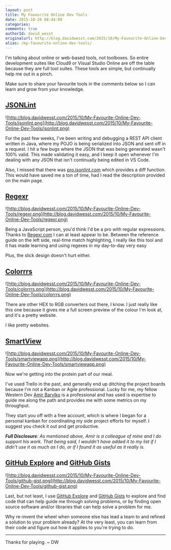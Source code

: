 ```yaml
---
layout: post
title: My Favourite Online Dev Tools
date: 2015-10-28 08:44:09
categories:
comments: true
authorId: david_wesst
originalurl: http://blog.davidwesst.com/2015/10/My-Favourite-Online-Dev-Tools/
alias: /my-favourite-online-dev-tools/
---
```


I'm talking about online or web-based tools, not toolboxes. So entire development suites like Cloud9 or Visual Studio Online are off the table because they are full tool suites. These tools are simple, but continually help me out in a pinch.

Make sure to share your favourite tools in the comments below so I can learn and grow from your knowledge. 

## [JSONLint](http://jsonlint.com)

![http://blog.davidwesst.com/2015/10/My-Favourite-Online-Dev-Tools/jsonlint.png](http://blog.davidwesst.com/2015/10/My-Favourite-Online-Dev-Tools/jsonlint.png)

For the past few weeks, I've been writing and debugging a REST API client written in Java, where my POJO is being serialized into JSON and sent off in a request. I hit a few bugs where the JSON that was being generated wasn't 100% valid. This made validating it easy, and I keep it open whenever I'm dealing with any JSON that isn't continually being edited in VS Code.

Also, I missed that there was [pro.jsonlint.com](http://pro.jsonlint.com/) which provides a diff function. This would have saved me a ton of time, had I read the description provided on the main page. 

## [Regexr](http://www.regexr.com/)

![http://blog.davidwesst.com/2015/10/My-Favourite-Online-Dev-Tools/regexr.png](http://blog.davidwesst.com/2015/10/My-Favourite-Online-Dev-Tools/regexr.png)

Being a JavaScript person, you'd think I'd be a pro with regular expressions. Thanks to [Regexr.com](http://regexr.com) I can at least appear to be. Between the reference guide on the left side, real-time match highlighting, I really like this tool and it has made learning and using regexes in my day-to-day very easy

Plus, the slick design doesn't hurt either.

## [Colorrrs](http://hex.colorrrs.com/)

![http://blog.davidwesst.com/2015/10/My-Favourite-Online-Dev-Tools/colorrrs.png](http://blog.davidwesst.com/2015/10/My-Favourite-Online-Dev-Tools/colorrrs.png)

There are other HEX to RGB converters out there, I know. I just really like this one because it gives me a full screen preview of the colour I'm look at, and it's a pretty website.

I like pretty websites.

## [SmartView](http://smartviewapp.com/)

![http://blog.davidwesst.com/2015/10/My-Favourite-Online-Dev-Tools/smartviewapp.png](http://blog.davidwesst.com/2015/10/My-Favourite-Online-Dev-Tools/smartviewapp.png)

Now we're getting into the protein part of our meal.

I've used Trello in the past, and generally end up ditching the project boards because I'm not a Kanban or Agile professional. Lucky for me, my fellow Western Dev [Amir Barylko](http://www.westerndevs.com/bios/amir_barylko/) is a professional and has used is expertise to guide me along the path and provides me with some metrics on my throughput.

They start you off with a free account, which is where I began for a personal kanban for coordinating my side project efforts for myself. I suggest you check it out and get productive.

_**Full Disclosure**:  As mentioned above, Amir is a colleague of mine and I do support his work. That being said, I wouldn't have added it to my list if I didn't use it as much as I do, or if I found it as useful as it really is._ 

## [GitHub Explore](https://github.com/explore) and [GitHub Gists](https://gist.github.com/)

![http://blog.davidwesst.com/2015/10/My-Favourite-Online-Dev-Tools/github-gist.png](http://blog.davidwesst.com/2015/10/My-Favourite-Online-Dev-Tools/github-gist.png)

Last, but not least, I use [GitHub Explore](https://github.com/explore) and [GitHub Gists](https://gist.github.com/) to explore and find code that can help guide me through solving problems, or by finding open source software and/or libraries that can help solve a problem for me.

Why re-invent the wheel when someone else has lead a team to and refined a solution to your problem already? At the very least, you can learn from their code and figure out how it applies to you're trying to do.

---
Thanks for playing. ~ DW